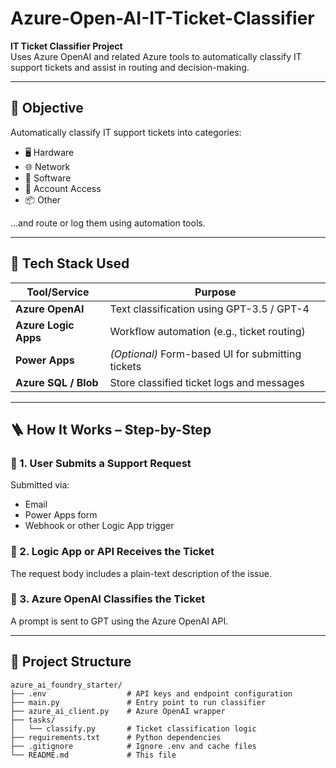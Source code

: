 # Azure-Open-AI-IT-Ticket-Classifier

**IT Ticket Classifier Project**  
Uses Azure OpenAI and related Azure tools to automatically classify IT support tickets and assist in routing and decision-making.

---

## 🎯 Objective

Automatically classify IT support tickets into categories:

- 🖥️ Hardware  
- 🌐 Network  
- 💾 Software  
- 🔐 Account Access  
- 📦 Other  

...and route or log them using automation tools.

---

## 🧱 Tech Stack Used

| Tool/Service          | Purpose                                               |
|-----------------------|-------------------------------------------------------|
| **Azure OpenAI**      | Text classification using GPT-3.5 / GPT-4             |
| **Azure Logic Apps**  | Workflow automation (e.g., ticket routing)            |
| **Power Apps**        | *(Optional)* Form-based UI for submitting tickets     |
| **Azure SQL / Blob**  | Store classified ticket logs and messages             |

---

## 🪜 How It Works – Step-by-Step

### 🔹 1. User Submits a Support Request
Submitted via:
- Email
- Power Apps form
- Webhook or other Logic App trigger

### 🔹 2. Logic App or API Receives the Ticket
The request body includes a plain-text description of the issue.

### 🔹 3. Azure OpenAI Classifies the Ticket
A prompt is sent to GPT using the Azure OpenAI API.

---

## 📂 Project Structure

```plaintext
azure_ai_foundry_starter/
├── .env                  # API keys and endpoint configuration
├── main.py               # Entry point to run classifier
├── azure_ai_client.py    # Azure OpenAI wrapper
├── tasks/
│   └── classify.py       # Ticket classification logic
├── requirements.txt      # Python dependencies
├── .gitignore            # Ignore .env and cache files
└── README.md             # This file
